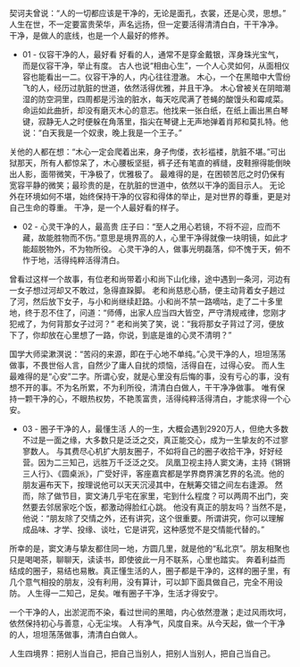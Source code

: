 契诃夫曾说：“人的一切都应该是干净的，无论是面孔，衣裳，还是心灵，思想。”
人生在世，不一定要富贵荣华，声名远扬，但一定要活得清清白白，干干净净。
干净，是做人的底线，也是一个人最好的修养。

- 01 -
仪容干净的人，最好看
好看的人，通常不是穿金戴银，浑身珠光宝气，而是仪容干净，举止有度。
古人也说“相由心生”，一个人心灵如何，从面相仪容也能看出一二。仪容干净的人，内心往往澄澈。
木心，一个在黑暗中大雪纷飞的人，经历过肮脏的世道，依然活得优雅，并且干净。
木心曾被关在阴暗潮湿的防空洞里，四周都是污浊的脏水，每天吃爬满了苍蝇的酸馒头和霉咸菜。
命运如此曲折，却没有磨灭木心的意志。他找来一张白纸，在纸上画出黑白琴键，寂静无人之时便躲在角落里，指尖在琴键上无声地弹着肖邦和莫扎特。他说：“白天我是一个奴隶，晚上我是一个王子。”

关他的人都在想：“木心一定会爬着出来，身子佝偻，衣衫褴褛，肮脏不堪。”可出狱那天，所有人都惊呆了，木心腰板坚挺，裤子还有笔直的裤缝，皮鞋擦得能倒映出人影，面带微笑，干净极了，优雅极了。
最难得的是，在困顿苦厄之时仍保有宽容平静的微笑；最珍贵的是，在肮脏的世道中，依然以干净的面目示人。
无论外在环境如何不堪，始终保持干净的仪容和得体的举止，是对世界的尊重，更是对自己生命的尊重。
干净，是一个人最好看的样子。

- 02 -
心灵干净的人，最高贵
庄子曰：“至人之用心若镜，不将不迎，应而不藏，故能胜物而不伤。”意思是境界高的人，心里干净得就像一块明镜，如此才能超脱物外，不为物所役。
心灵干净的人，做事光明磊落，仰不愧于天，俯不怍于地，活得纯粹活得清白。

曾看过这样一个故事，有位老和尚带着小和尚下山化缘，途中遇到一条河，河边有一女子想过河却又不敢过，急得直跺脚。
老和尚慈悲心肠，便主动背着女子趟过了河，然后放下女子，与小和尚继续赶路。小和尚不禁一路嘀咕，走了二十多里地，终于忍不住了，问道：“师傅，出家人应当四大皆空，严守清规戒律，您刚才犯戒了，为何背那女子过河？”
老和尚笑了笑，说：“我将那女子背过了河，便放下了，你却放在心里想了一路，你说，到底是谁的心灵不清明？”

国学大师梁漱溟说：“苦闷的来源，即在于心地不单纯。”心灵干净的人，坦坦荡荡做事，不畏世俗人言，自然少了庸人自扰的烦恼，活得自在，过得心安。
而人生最难得的是“心安”二字。所谓心安，就是心里没有后悔的事，没有亏心的事，没有想不开的事。不为名所累，不为利所役，清清白白做人，干干净净做事。
唯有保持一颗干净的心，不眼热权势，不艳羡富贵，活得纯粹活得清白，才能求得一个心安。

- 03 -
圈子干净的人，最懂生活
人的一生，大概会遇到2920万人，但绝大多数不过是一面之缘，大多数只是泛泛之交，真正能交心，成为一生挚友的不过寥寥数人。
与其费尽心机扩大朋友圈子，不如将自己的圈子收拾干净，好好经营。因为二三知己，远胜万千泛泛之交。
凤凰卫视主持人窦文涛，主持《锵锵三人行》、《圆桌派》，广受好评，客座嘉宾都是学界商界演艺界的名流。他的朋友遍布天下，按理说他可以天天沉浸其中，在觥筹交错之间左右逢源。
然而，除了做节目，窦文涛几乎宅在家里，宅到什么程度？可以两周不出门，突然要去邻居家吃个饭，都激动得脸红心跳。
他没有真正的朋友吗？当然不是，他说：“朋友除了交情之外，还有讲究，这个很重要。所谓讲究，你可以理解成品味、才学、投缘、谈吐，它是讲究，这种感觉不是交情能代替的。”

所幸的是，窦文涛与挚友都住同一地，方圆几里，就是他的“私北京”。朋友相聚也只是喝喝茶，聊聊天，读读书，即使彼此一月不联系，心里也踏实。
奔着利益而结成的圈子，易结也易散。真正懂生活的人，圈子都是干净的，这样的圈子里，有几个意气相投的朋友，没有利用，没有算计，可以卸下面具做自己，完全不用设防。
人生得一二知己，足矣。唯有圈子干净，生活才得安宁。

一个干净的人，出淤泥而不染，看过世间的黑暗，内心依然澄澈；走过风雨坎坷，依然保持初心与善意，心无尘埃。
人有净气，风度自来。从今天起，做一个干净的人，坦坦荡荡做事，清清白白做人。

人生四境界：把别人当自己，把自己当别人，把别人当别人，把自己当自己。  